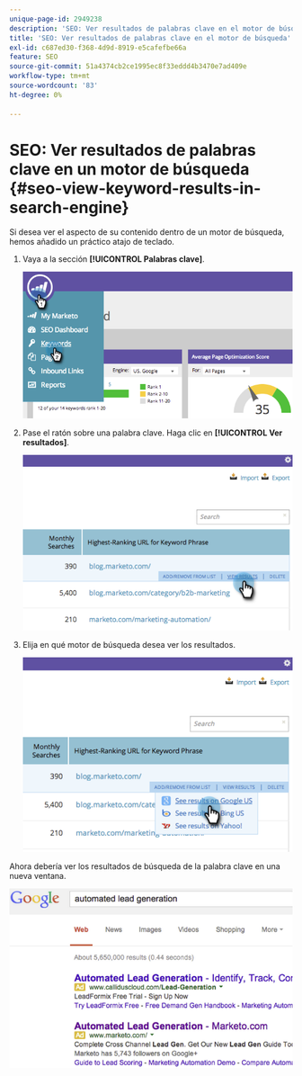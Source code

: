 ```yaml
---
unique-page-id: 2949238
description: 'SEO: Ver resultados de palabras clave en el motor de búsqueda - Documentos de Marketo - Documentación del producto'
title: 'SEO: Ver resultados de palabras clave en el motor de búsqueda'
exl-id: c687ed30-f368-4d9d-8919-e5cafefbe66a
feature: SEO
source-git-commit: 51a4374cb2ce1995ec8f33eddd4b3470e7ad409e
workflow-type: tm+mt
source-wordcount: '83'
ht-degree: 0%

---
```


# SEO: Ver resultados de palabras clave en un motor de búsqueda {#seo-view-keyword-results-in-search-engine}

Si desea ver el aspecto de su contenido dentro de un motor de búsqueda, hemos añadido un práctico atajo de teclado.

1. Vaya a la sección **[!UICONTROL Palabras clave]**.

   ![](assets/image2014-9-18-13-3a33-3a58.png)

1. Pase el ratón sobre una palabra clave. Haga clic en **[!UICONTROL Ver resultados]**.

   ![](assets/image2014-9-18-13-3a34-3a2.png)

1. Elija en qué motor de búsqueda desea ver los resultados.

   ![](assets/image2014-9-18-13-3a34-3a16.png)

Ahora debería ver los resultados de búsqueda de la palabra clave en una nueva ventana.

![](assets/image2014-9-18-13-3a34-3a24.png)
